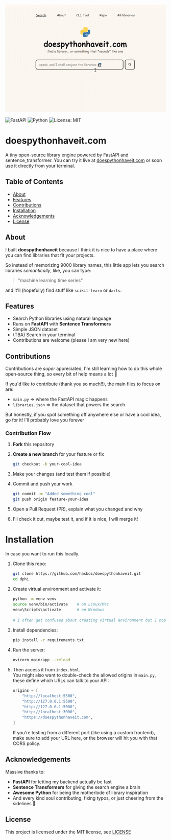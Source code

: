 ![doespythonhaveit](frontend/static/assets/preview.gif)

![FastAPI](https://img.shields.io/badge/FastAPI-005571?style=flat&logo=fastapi)
![Python](https://img.shields.io/badge/Python-3776AB?style=flat&logo=python)
![License: MIT](https://img.shields.io/badge/License-MIT-yellow.svg)

# doespythonhaveit.com
A tiny open-source library engine powered by FastAPI and sentence_transformer.
You can try it live at [doespythonhaveit.com](https://doespythonhaveit.com) or soon use it directly from your terminal.

## Table of Contents
- [About](#about)
- [Features](#features)
- [Contributions](#contributions)
- [Installation](#Installation)
- [Acknowledgements](#acknowledgements)
- [License](#license)

## About
I built **doespythonhaveit** because I think it is nice to have a place where you can find libraries that fit your projects.

So instead of memorizing 9000 library names, this little app lets you search libraries *semantically*, like, you can type:
> "machine learning time series"

and it'll (hopefully) find stuff like `scikit-learn` or `darts`.  

## Features
- Search Python libraries using natural language
- Runs on **FastAPI** with **Sentence Transformers**
- Simple JSON dataset
- (TBA) Search in your terminal
- Contributions are welcome (please I am very new here)


## Contributions
Contributions are *super* appreciated, I'm still learning how to do this whole open-source thing, so every bit of help means a lot 🙏  

If you'd like to contribute (thank you so much!!), the main files to focus on are:
- `main.py` => where the FastAPI magic happens  
- `libraries.json` => the dataset that powers the search  

But honestly, if you spot something off anywhere else or have a cool idea, go for it! I'll probably love you forever

### Contribution Flow
1. **Fork** this repository  
2. **Create a new branch** for your feature or fix  
   ```bash
   git checkout -b your-cool-idea
    ```

3. Make your changes (and test them if possible)

4. Commit and push your work
    ```bash
    git commit -m "Added something cool"
    git push origin feature-your-idea
    ```

5. Open a Pull Request (PR), explain what you changed and why

6. I'll check it out, maybe test it, and if it is nice, I will merge it!

# Installation 
In case you want to run this locally.

1. Clone this repo:
    ```bash
   git clone https://github.com/hasboi/doespythonhaveit.git
   cd dphi
   ```

2. Create virtual environment and activate it:
    ```bash
    python -m venv venv
    source venv/bin/activate    # on Linux/Mac
    venv\Scripts\activate       # on Windows

    # I often get confused about creating virtual environment but I hope this is the correct way
    ```

3. Install dependencies:
    ```bash
    pip install -r requirements.txt
    ```

4. Run the server:
    ```bash
    uvicorn main:app --reload
    ```

5. Then access it from `index.html`.  
   You might also want to double-check the allowed origins in `main.py`, these define which URLs can talk to your API:  
   ```python
   origins = [
       "http://localhost:5500",
       "http://127.0.0.1:5500",
       "http://127.0.0.1:5000",
       "http://localhost:3000",
       "https://doespythonhaveit.com",
   ]
   ```
   If you're testing from a different port (like using a custom frontend), make sure to add your URL here, or the browser will hit you with that CORS policy.

## Acknowledgements

Massive thanks to:
- **FastAPI** for letting my backend actually be fast  
- **Sentence Transformers** for giving the search engine a brain  
- **Awesome Python** for being the motherlode of library inspiration  
- And every kind soul contributing, fixing typos, or just cheering from the sidelines 💙  

## License
This project is licensed under the MIT license, see [LICENSE](https://github.com/hasboi/doespythonhaveit/blob/main/LICENSE)